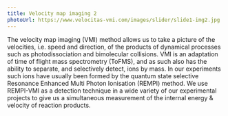 ```yaml
---
title: Velocity map imaging 2
photoUrl: https://www.velocitas-vmi.com/images/slider/slide1-img2.jpg
---
```

The velocity map imaging (VMI) method allows us to take a picture of the velocities, i.e. speed and direction, 
of the products of dynamical processes such as photodissociation and bimolecular collisions. 
VMI is an adaptation of time of flight mass spectrometry (ToFMS), and as such also has the ability to separate, 
and selectively detect, ions by mass. In our experiments such ions have usually been formed by the quantum state 
selective Resonance Enhanced Multi Photon Ionisation (REMPI) method. We use REMPI-VMI as 
a detection technique in a wide variety of our experimental projects to give us a simultaneous measurement of 
the internal energy & velocity of reaction products.
